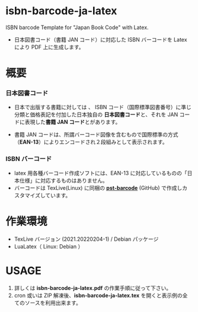 # isbn-barcode-ja-latex
ISBN barcode Template for "Japan Book Code" with Latex.

- 日本図書コード（書籍 JAN コード）に対応した ISBN バーコードを Latex により PDF 上に生成します。

# 概要

### 日本図書コード
- 日本で出版する書籍に対しては 、 ISBN コード（国際標準図書番号）に準じ分類と価格表記を付加した日本独自の **日本図書コード**と、それを JAN コードに表現した**書籍 JAN コード**とがあります。

- 書籍 JAN コードは、所謂バーコード図像を含むもので国際標準の方式（**EAN-13**）によりエンコードされ２段組みとして表示されます。

### ISBN バーコード
-  latex 用各種バーコード作成ソフトには、EAN-13 に対応しているものの「日本仕様」に対応するものはありません。
- バーコードは TexLive(Linux) に同梱の [**pst-barcode**](https://github.com/bwipp/postscriptbarcode/blob/master/LICENSE) (GitHub) で作成しカスタマイズしています。

# 作業環境
- TexLive バージョン (2021.20220204-1) / Debian パッケージ
- LuaLatex（ Linux: Debian ）

# USAGE

1. 詳しくは **isbn-barcode-ja-latex.pdf** の作業手順に従って下さい。 
1. cron 或いは ZIP 解凍後、**isbn-barcode-ja-latex.tex** を開くと表示例の全てのソースを利用出来ます。
